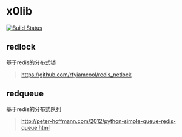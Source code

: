 # x0lib
[![Build Status](https://api.travis-ci.org/x-zhuo/x0lib.svg?branch=master)](https://github.com/x-zhuo/x0lib)
## redlock
基于redis的分布式锁
> https://github.com/rfyiamcool/redis_netlock

## redqueue
基于redis的分布式队列
> http://peter-hoffmann.com/2012/python-simple-queue-redis-queue.html